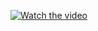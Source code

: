 [![Watch the video](images/thumbnail.png)](https://drive.google.com/file/d/1v05vymSoCzGh4OFPhls-d60dnp7KTmab/view?usp=sharing)

